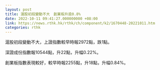 ```yaml
---
layout: post
title: 滬股初段變動不大　創業板升逾0.8%
date: 2022-10-11 09:41:27.000000000 +08:00
link: https://news.rthk.hk/rthk/ch/component/k2/1670448-20221011.htm
categories: rthk
---
```


滬股初段變動不大，上證指數較早時報2972點，跌1點。

深證成份指數報10544點，升22點，升幅0.22%。

創業板指數表現較好，較早時報2255點，升18點，升幅0.84%。
